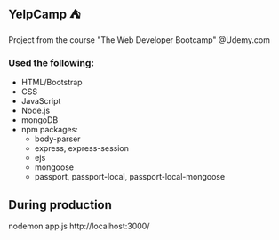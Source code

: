 ## YelpCamp :tent:
Project from the course "The Web Developer Bootcamp" @Udemy.com

### Used the following:
* HTML/Bootstrap
* CSS
* JavaScript
* Node.js
* mongoDB
* npm packages: 
    * body-parser
    * express, express-session
    * ejs
    * mongoose
    * passport, passport-local, passport-local-mongoose

## During production
nodemon app.js
http://localhost:3000/
